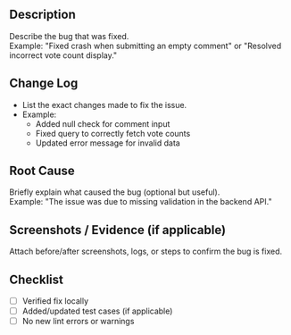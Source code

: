 ## Description
Describe the bug that was fixed.  
Example: "Fixed crash when submitting an empty comment" or "Resolved incorrect vote count display."

## Change Log
- List the exact changes made to fix the issue.
- Example:
  - Added null check for comment input
  - Fixed query to correctly fetch vote counts
  - Updated error message for invalid data

## Root Cause
Briefly explain what caused the bug (optional but useful).  
Example: "The issue was due to missing validation in the backend API."

## Screenshots / Evidence (if applicable)
Attach before/after screenshots, logs, or steps to confirm the bug is fixed.

## Checklist
- [ ] Verified fix locally
- [ ] Added/updated test cases (if applicable)
- [ ] No new lint errors or warnings
